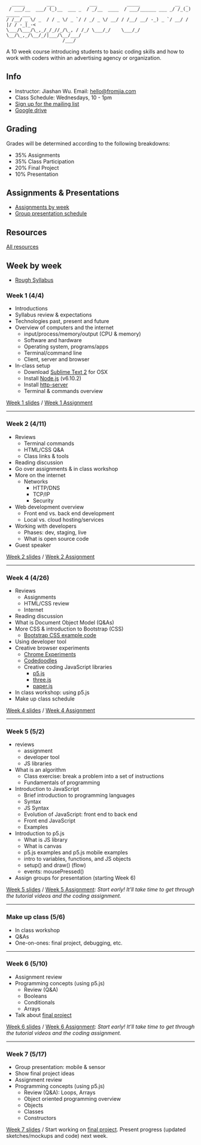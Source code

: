 ```
  _____        ___             ___           _____             __  _            
 / ___/__  ___/ (_)__  ___ _  / _/__  ____  / ___/______ ___ _/ /_(_)  _____ ___
/ /__/ _ \/ _  / / _ \/ _ `/ / _/ _ \/ __/ / /__/ __/ -_) _ `/ __/ / |/ / -_|_-<
\___/\___/\_,_/_/_//_/\_, / /_/ \___/_/    \___/_/  \__/\_,_/\__/_/|___/\__/___/
                     /___/                                                                                                         
```

A 10 week course introducing students to basic coding skills and how to work with coders within an advertising agency or organization.

## Info
* Instructor: Jiashan Wu. Email: hello@fromjia.com
* Class Schedule: Wednesdays, 10 - 1pm
* [Sign up for the mailing list](https://groups.google.com/forum/#!forum/coding4creatives-s17)
* [Google drive](https://drive.google.com/drive/u/1/folders/0B7dGfgUMgFffQW9USnYxdTlyeGM)

## Grading
Grades will be determined according to the following breakdowns:
* 35% Assignments 
* 35% Class Participation
* 20% Final Project 
* 10% Presentation

## Assignments & Presentations
* [Assignments by week](https://github.com/OhJia/Coding4Creatives-S17-2/wiki)
* [Group presentation schedule](https://github.com/OhJia/Coding4Creatives-S17-2/wiki/Group-Presentation-Schedule)

## Resources

[All resources](https://github.com/OhJia/Coding4Creatives-S17-2/wiki/All-resources)


## Week by week 
* [Rough Syllabus](https://docs.google.com/document/d/1U7tTW_z7fVXYVQVSDG3UrJX1shgcSebHCIgisDC7y2Q)

### Week 1 (4/4)
* Introductions
* Syllabus review & expectations
* Technologies past, present and future
* Overview of computers and the internet
  * input/process/memory/output (CPU & memory)
  * Software and hardware
  * Operating system, programs/apps
  * Terminal/command line
  * Client, server and browser
* In-class setup 
	* Download [Sublime Text 2](https://sublimetext.com/2) for OSX 
	* Install [Node.js](https://nodejs.org/en/) (v6.10.2)
	* Install [http-server](https://github.com/processing/p5.js/wiki/Local-server)
	* Terminal & commands overview 

[Week 1 slides](https://docs.google.com/presentation/d/1lc33-2b66xFgAQoRtpRSjNM80RR8YdKEFX5wXKjnN6M)
 / [Week 1 Assignment](https://github.com/OhJia/Coding4Creatives-S17-2/wiki/Week-1-Assignment)

***

### Week 2 (4/11)
* Reviews
  * Terminal commands
  * HTML/CSS Q&A
  * Class links & tools
* Reading discussion
* Go over assignments & in class workshop
* More on the internet
  * Networks
    * HTTP/DNS
    * TCP/IP
    * Security 
* Web development overview
  * Front end vs. back end development
  * Local vs. cloud hosting/services
* Working with developers
  * Phases: dev, staging, live
  * What is open source code
* Guest speaker


[Week 2 slides](https://docs.google.com/presentation/d/1nMcc0kK0bJq8b5JwSF0w61FGuoMZPssyLd8zDOX0O0Y)
/ [Week 2 Assignment](https://github.com/OhJia/Coding4Creatives-S17-2/wiki/Week-2-Assignment)


***

### Week 4 (4/26)
* Reviews
  * Assignments
  * HTML/CSS review
  * Internet
* Reading discussion
* What is Document Object Model (Q&As)
* More CSS & introduction to Bootstrap (CSS)
  * [Bootstrap CSS example code](https://github.com/OhJia/Coding4Creatives-S17/tree/master/Example_bootstrapcss)
* Using developer tool
* Creative browser experiments
  * [Chrome Experiments](https://www.chromeexperiments.com/)
  * [Codedoodles](http://codedoodl.es/)
  * Creative coding JavaScript libraries
    * [p5.js](http://p5js.org/)
    * [three.js](https://threejs.org/)
    * [paper.js](http://paperjs.org/)
* In class workshop: using p5.js
* Make up class schedule

[Week 4 slides](https://docs.google.com/presentation/d/1d12hktYYoDBU1SPyqgEXutJ94S10nS_PYNoeWFCXZSU) / [Week 4 Assignment](https://github.com/OhJia/Coding4Creatives-S17-2/wiki/Week-4-Assignment)

***

### Week 5 (5/2)
* reviews
  * assignment
  * developer tool
  * JS libraries
* What is an algorithm
  * Class exercise: break a problem into a set of instructions
  * Fundamentals of programming
* Introduction to JavaScript
  * Brief introduction to programming languages
  * Syntax
  * JS Syntax
  * Evolution of JavaScript: front end to back end
  * Front end JavaScript
  * Examples
* Introduction to p5.js
  * What is JS library
  * What is canvas
  * p5.js examples and p5.js mobile examples
  * intro to variables, functions, and JS objects
  * setup() and draw() (flow)
  * events: mousePressed()
* Assign groups for presentation (starting Week 6)

[Week 5 slides](https://docs.google.com/presentation/d/1lB_bxZMmpoLu8L63q9ePvfTj9twp4Vx4ODpgHPdJFi8/) / [Week 5 Assignment](https://github.com/OhJia/Coding4Creatives-S17-2/wiki/Week-5-Assignment): _Start early! It'll take time to get through the tutorial videos and the coding assignment._

***

### Make up class (5/6)
* In class workshop
* Q&As
* One-on-ones: final project, debugging, etc. 

***

### Week 6 (5/10)
* Assignment review
* Programming concepts (using p5.js)
  * Review (Q&A)
  * Booleans
  * Conditionals
  * Arrays
* Talk about [final project](https://github.com/OhJia/Coding4Creatives-S17-2/wiki/Final-project) 

[Week 6 slides](https://docs.google.com/presentation/d/1_z_XW3HswIbcXFGWqUGBgavEd1v44Nvaw-5h65ZrIls) / [Week 6 Assignment](https://github.com/OhJia/Coding4Creatives-S17-2/wiki/Week-6-Assignment): _Start early! It'll take time to get through the tutorial videos and the coding assignment._

***

### Week 7 (5/17)
* Group presentation: mobile & sensor
* Show final project ideas
* Assignment review
* Programming concepts (using p5.js)
  * Review (Q&A): Loops, Arrays
  * Object oriented programming overview
  * Objects
  * Classes
  * Constructors

[Week 7 slides](https://docs.google.com/presentation/d/1Iz59vXqjcdsYDPIgh5IgpUcUHtkzUwKj09WdjdfZ2OY) / Start working on [final project](https://github.com/OhJia/Coding4Creatives-S17-2/wiki/Final-project). Present progress (updated sketches/mockups and code) next week.



